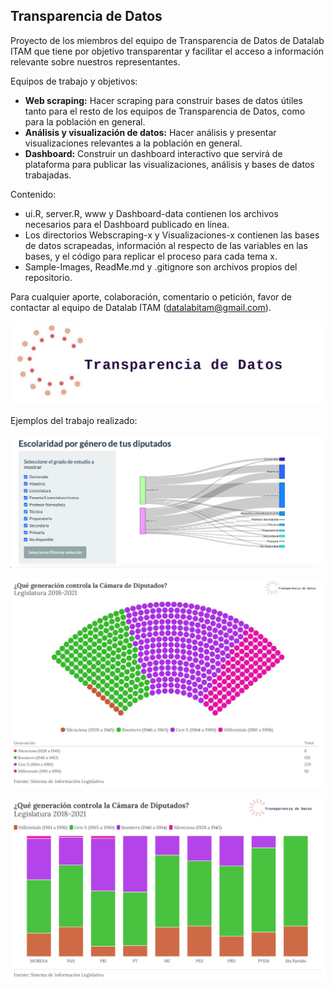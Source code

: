 ## Transparencia de Datos

Proyecto de los miembros del equipo de Transparencia de Datos de Datalab ITAM que tiene por objetivo transparentar y facilitar el acceso a información relevante sobre nuestros representantes.

Equipos de trabajo y objetivos:
- **Web scraping:** Hacer scraping para construir bases de datos útiles tanto para el resto de los equipos de Transparencia de Datos, como para la población en general.
- **Análisis y visualización de datos:** Hacer análisis y presentar visualizaciones relevantes a la población en general.
- **Dashboard:** Construir un dashboard interactivo que servirá de plataforma para publicar las visualizaciones, análisis y bases de datos trabajadas. 

Contenido:
- ui.R, server.R, www y Dashboard-data contienen los archivos necesarios para el Dashboard publicado en línea.
- Los directorios Webscraping-x y Visualizaciones-x contienen las bases de datos scrapeadas, información al respecto de las variables en las bases, y el código para replicar el proceso para cada tema x.
- Sample-Images, ReadMe.md y .gitignore son archivos propios del repositorio.

Para cualquier aporte, colaboración, comentario o petición, favor de contactar al equipo de Datalab ITAM (datalabitam@gmail.com).

![banner](Sample-images/TDD-banner.jpg)

Ejemplos del trabajo realizado:

![Dashboard](Sample-images/Dashboard-image.png)

![sample1](Sample-images/vis-1.jpeg)

![sample2](Sample-images/vis-2.jpeg)




